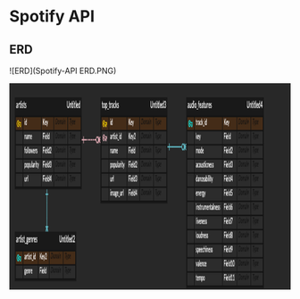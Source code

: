 # Spotify API

## ERD

![ERD](Spotify-API ERD.PNG)

<img src="./Spotify-API ERD.png"  width="700" height="370">
